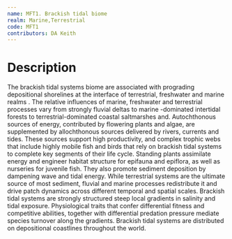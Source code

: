 ```yaml
---
name: MFT1. Brackish tidal biome
realm: Marine,Terrestrial
code: MFT1
contributors: DA Keith
---
```


# Description

The brackish tidal systems biome are associated with prograding depositional shorelines at the interface of terrestrial, freshwater and marine realms . The relative influences of marine, freshwater and terrestrial processes vary from strongly fluvial deltas to marine -dominated intertidal forests to terrestrial-dominated coastal saltmarshes and. Autochthonous sources of energy, contributed by flowering plants and algae, are supplemented by allochthonous sources delivered by rivers, currents and tides. These sources support high productivity, and complex trophic webs that include highly mobile fish and birds that rely on brackish tidal systems to complete key segments of their life cycle. Standing plants assimilate energy and engineer habitat structure for epifauna and epiflora, as well as nurseries for juvenile fish. They also promote sediment deposition by dampening wave and tidal energy. While terrestrial systems are the ultimate source of most sediment, fluvial and marine processes redistribute it and drive patch dynamics across different temporal and spatial scales. Brackish tidal systems are strongly structured steep local gradients in salinity and tidal exposure. Physiological traits that confer differential fitness and competitive abilities, together with differential predation pressure mediate species turnover along the gradients. Brackish tidal systems are distributed on depositional coastlines throughout the world.    
